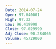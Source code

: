 ```yaml
---
Date: 2014-07-24
Open: 97.040001
High: 97.32
Low: 96.419998
Close: 97.029999
Adj Close: 90.284065
Volume: 45729000
---
```

